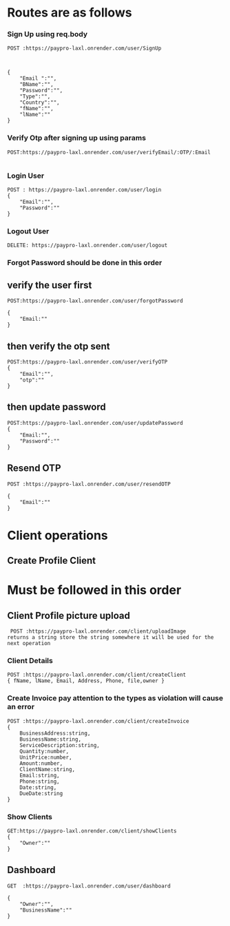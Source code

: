 # Routes are as follows

### Sign Up using req.body
```
POST :https://paypro-laxl.onrender.com/user/SignUp



{
    "Email ":"",
    "BName":"",
    "Password":"",
    "Type":"",
    "Country":"",
    "fName":"",
    "lName":""
}

```

### Verify Otp after signing up using params

```
POST:https://paypro-laxl.onrender.com/user/verifyEmail/:OTP/:Email


```


### Login User

```
POST : https://paypro-laxl.onrender.com/user/login
{
    "Email":"",
    "Password":""
}

```



### Logout User

```
DELETE: https://paypro-laxl.onrender.com/user/logout

```

### Forgot Password should be done in this order

## verify the user first
```
POST:https://paypro-laxl.onrender.com/user/forgotPassword

{
    "Email:""
}
```

## then verify the otp sent
```
POST:https://paypro-laxl.onrender.com/user/verifyOTP
{
    "Email":"",
    "otp":""
}
```
## then update password
```
POST:https://paypro-laxl.onrender.com/user/updatePassword
{
    "Email:"",
    "Password":""
}

```





## Resend OTP
```
POST :https://paypro-laxl.onrender.com/user/resendOTP

{
    "Email":""
}
```

# Client operations

## Create Profile Client
# Must be followed in this order

## Client Profile picture upload 

```
 POST :https://paypro-laxl.onrender.com/client/uploadImage
returns a string store the string somewhere it will be used for the next operation

```

### Client Details 
```
POST :https://paypro-laxl.onrender.com/client/createClient
{ fName, lName, Email, Address, Phone, file,owner }

```

### Create Invoice pay attention to the types as violation will cause an error

```
POST :https://paypro-laxl.onrender.com/client/createInvoice
{
    BusinessAddress:string,
    BusinessName:string,
    ServiceDescription:string,
    Quantity:number,
    UnitPrice:number,
    Amount:number,
    ClientName:string,
    Email:string,
    Phone:string,
    Date:string,
    DueDate:string
}
```

### Show Clients
```
GET:https://paypro-laxl.onrender.com/client/showClients
{
    "Owner":""
}
```

## Dashboard 
```
GET  :https://paypro-laxl.onrender.com/user/dashboard

{
    "Owner":"",
    "BusinessName":""
}
```